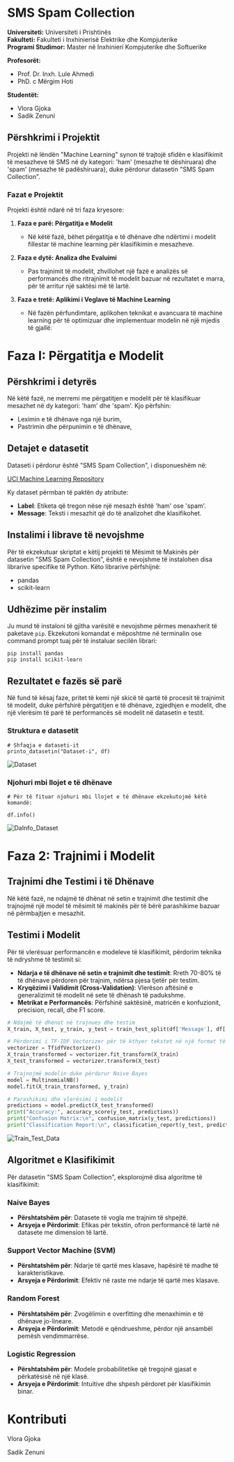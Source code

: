 # SMS Spam Collection

**Universiteti:** Universiteti i Prishtinës  
**Fakulteti:** Fakulteti i Inxhinierisë Elektrike dhe Kompjuterike  
**Programi Studimor:** Master në Inxhinieri Kompjuterike dhe Softuerike

**Profesorët:**  
- Prof. Dr. Inxh. Lule Ahmedi
- PhD. c Mërgim Hoti

**Studentët:**  
- Vlora Gjoka
- Sadik Zenuni

## Përshkrimi i Projektit

Projekti në lëndën "Machine Learning" synon të trajtojë sfidën e klasifikimit të mesazheve të SMS në dy kategori: 'ham' (mesazhe të dëshiruara) dhe 'spam' (mesazhe të padëshiruara), duke përdorur datasetin "SMS Spam Collection".

### Fazat e Projektit

Projekti është ndarë në tri faza kryesore:

1. **Faza e parë: Përgatitja e Modelit**
   - Në këtë fazë, bëhet përgatitja e të dhënave dhe ndërtimi i modelit fillestar të machine learning për klasifikimin e mesazheve.
   
2. **Faza e dytë: Analiza dhe Evaluimi**
   - Pas trajnimit të modelit, zhvillohet një fazë e analizës së performancës dhe ritrajnimit të modelit bazuar në rezultatet e marra, për të arritur një saktësi më të lartë.
   
3. **Faza e tretë: Aplikimi i Veglave të Machine Learning**
   - Në fazën përfundimtare, aplikohen teknikat e avancuara të machine learning për të optimizuar dhe implementuar modelin në një mjedis të gjallë.

# Faza I: Përgatitja e Modelit

## Përshkrimi i detyrës

Në këtë fazë, ne merremi me përgatitjen e modelit për të klasifikuar mesazhet në dy kategori: 'ham' dhe 'spam'. Kjo përfshin:
- Leximin e të dhënave nga një burim,
- Pastrimin dhe përpunimin e të dhënave,

## Detajet e datasetit

Dataseti i përdorur është "SMS Spam Collection", i disponueshëm në:

[UCI Machine Learning Repository](https://archive.ics.uci.edu/dataset/228/sms+spam+collection)

Ky dataset përmban të paktën dy atribute:
- **Label**: Etiketa që tregon nëse një mesazh është 'ham' ose 'spam'.
- **Message**: Teksti i mesazhit që do të analizohet dhe klasifikohet.

## Instalimi i librave të nevojshme

Për të ekzekutuar skriptat e këtij projekti të Mësimit të Makinës për datasetin "SMS Spam Collection", është e nevojshme të instalohen disa librarive specifike të Python. Këto librarive përfshijnë:

- pandas
- scikit-learn

## Udhëzime për instalim

Ju mund të instaloni të gjitha varësitë e nevojshme përmes menaxherit të paketave `pip`. Ekzekutoni komandat e mëposhtme në terminalin ose command prompt tuaj për të instaluar secilën librari:

```
pip install pandas
pip install scikit-learn
```

## Rezultatet e fazës së parë

Në fund të kësaj faze, pritet të kemi një skicë të qartë të procesit të trajnimit të modelit, duke përfshirë përgatitjen e të dhënave, zgjedhjen e modelit, dhe një vlerësim të parë të performancës së modelit në datasetin e testit.

### Struktura e datasetit

```
# Shfaqja e dataseti-it
printo_datasetin("Dataset-i", df)
```
![Dataset](faza1/results/dataset.png)

### Njohuri mbi llojet e të dhënave
```
# Për të fituar njohuri mbi llojet e të dhënave ekzekutojmë këtë komandë:

df.info()
```
![DaInfo_Dataset](faza1/results/info_dataset.png)

# Faza 2: Trajnimi i Modelit

## Trajnimi dhe Testimi i të Dhënave

Në këtë fazë, ne ndajmë të dhënat në setin e trajnimit dhe testimit dhe trajnojmë një model të mësimit të makinës për të bërë parashikime bazuar në përmbajtjen e mesazhit.

## Testimi i Modelit

Për të vlerësuar performancën e modeleve të klasifikimit, përdorim teknika të ndryshme të testimit si:

- **Ndarja e të dhënave në setin e trajnimit dhe testimit**: Rreth 70-80% të të dhënave përdoren për trajnim, ndërsa pjesa tjetër për testim.
- **Kryqëzimi i Validimit (Cross-Validation)**: Vlerëson aftësinë e generalizimit të modelit në sete të dhënash të padukshme.
- **Metrikat e Performancës**: Përfshinë saktësinë, matricën e konfuzionit, precision, recall, dhe F1 score.

```python
# Ndajmë të dhënat në trajnues dhe testim
X_train, X_test, y_train, y_test = train_test_split(df['Message'], df['Label'], test_size=0.2, random_state=42)

# Përdorimi i TF-IDF Vectorizer për të kthyer tekstet në një format të përpunueshëm numerik
vectorizer = TfidfVectorizer()
X_train_transformed = vectorizer.fit_transform(X_train)
X_test_transformed = vectorizer.transform(X_test)

# Trajnojmë modelin duke përdorur Naive Bayes
model = MultinomialNB()
model.fit(X_train_transformed, y_train)

# Parashikimi dhe vlerësimi i modelit
predictions = model.predict(X_test_transformed)
print("Accuracy:", accuracy_score(y_test, predictions))
print("Confusion Matrix:\n", confusion_matrix(y_test, predictions))
print("Classification Report:\n", classification_report(y_test, predictions))
```
![Train_Test_Data](faza1/results/train_test.png)

## Algoritmet e Klasifikimit

Për datasetin "SMS Spam Collection", eksplorojmë disa algoritme të klasifikimit:

### Naive Bayes
- **Përshtatshëm për**: Datasete të vogla me trajnim të shpejtë.
- **Arsyeja e Përdorimit**: Efikas për tekstin, ofron performancë të lartë në datasete me dimension të lartë.

### Support Vector Machine (SVM)
- **Përshtatshëm për**: Ndarje të qartë mes klasave, hapësirë të madhe të karakteristikave.
- **Arsyeja e Përdorimit**: Efektiv në raste me ndarje të qartë mes klasave.

### Random Forest
- **Përshtatshëm për**: Zvogëlimin e overfitting dhe menaxhimin e të dhënave jo-lineare.
- **Arsyeja e Përdorimit**: Metodë e qëndrueshme, përdor një ansambël pemësh vendimmarrëse.

### Logistic Regression
- **Përshtatshëm për**: Modele probabilitetike që tregojnë gjasat e përkatësisë në një klasë.
- **Arsyeja e Përdorimit**: Intuitive dhe shpesh përdoret për klasifikimin binar.


# Kontributi
Vlora Gjoka

Sadik Zenuni
